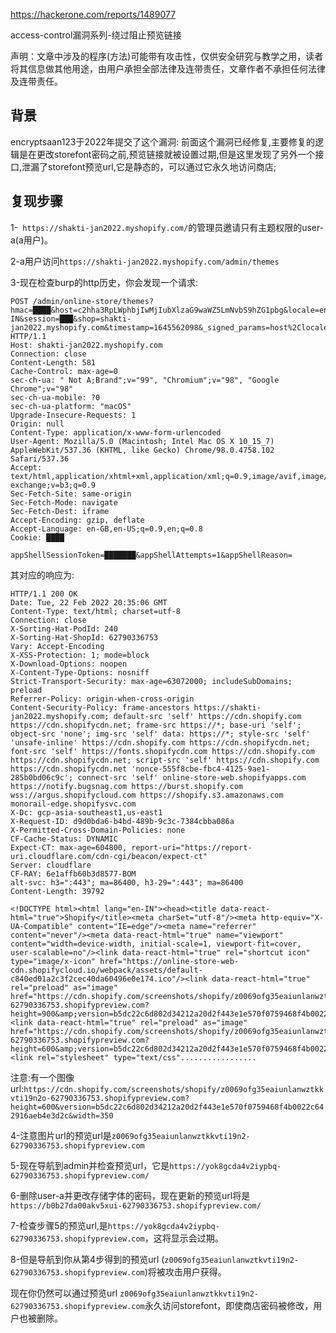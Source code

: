 
https://hackerone.com/reports/1489077

access-control漏洞系列-绕过阻止预览链接

声明：文章中涉及的程序(方法)可能带有攻击性，仅供安全研究与教学之用，读者将其信息做其他用途，由用户承担全部法律及连带责任，文章作者不承担任何法律及连带责任。


## 背景
encryptsaan123于2022年提交了这个漏洞:
前面这个漏洞已经修复,主要修复的逻辑是在更改storefont密码之前,预览链接就被设置过期,但是这里发现了另外一个接口,泄漏了storefont预览url,它是静态的，可以通过它永久地访问商店;

## 复现步骤
1-` https://shakti-jan2022.myshopify.com/`的管理员邀请只有主题权限的user-a(a用户)。

2-a用户访问`https://shakti-jan2022.myshopify.com/admin/themes`

3-现在检查burp的http历史，你会发现一个请求:
```
POST /admin/online-store/themes?hmac=████&host=c2hha3RpLWphbjIwMjIubXlzaG9waWZ5LmNvbS9hZG1pbg&locale=en-IN&session=███&shop=shakti-jan2022.myshopify.com&timestamp=1645562098&_signed_params=host%2Clocale%2Csession%2Cshop%2Ctimestamp HTTP/1.1
Host: shakti-jan2022.myshopify.com
Connection: close
Content-Length: 581
Cache-Control: max-age=0
sec-ch-ua: " Not A;Brand";v="99", "Chromium";v="98", "Google Chrome";v="98"
sec-ch-ua-mobile: ?0
sec-ch-ua-platform: "macOS"
Upgrade-Insecure-Requests: 1
Origin: null
Content-Type: application/x-www-form-urlencoded
User-Agent: Mozilla/5.0 (Macintosh; Intel Mac OS X 10_15_7) AppleWebKit/537.36 (KHTML, like Gecko) Chrome/98.0.4758.102 Safari/537.36
Accept: text/html,application/xhtml+xml,application/xml;q=0.9,image/avif,image/webp,image/apng,*/*;q=0.8,application/signed-exchange;v=b3;q=0.9
Sec-Fetch-Site: same-origin
Sec-Fetch-Mode: navigate
Sec-Fetch-Dest: iframe
Accept-Encoding: gzip, deflate
Accept-Language: en-GB,en-US;q=0.9,en;q=0.8
Cookie: ████

appShellSessionToken=███████&appShellAttempts=1&appShellReason=
```
其对应的响应为:
```
HTTP/1.1 200 OK
Date: Tue, 22 Feb 2022 20:35:06 GMT
Content-Type: text/html; charset=utf-8
Connection: close
X-Sorting-Hat-PodId: 240
X-Sorting-Hat-ShopId: 62790336753
Vary: Accept-Encoding
X-XSS-Protection: 1; mode=block
X-Download-Options: noopen
X-Content-Type-Options: nosniff
Strict-Transport-Security: max-age=63072000; includeSubDomains; preload
Referrer-Policy: origin-when-cross-origin
Content-Security-Policy: frame-ancestors https://shakti-jan2022.myshopify.com; default-src 'self' https://cdn.shopify.com https://cdn.shopifycdn.net; frame-src https://*; base-uri 'self'; object-src 'none'; img-src 'self' data: https://*; style-src 'self' 'unsafe-inline' https://cdn.shopify.com https://cdn.shopifycdn.net; font-src 'self' https://fonts.shopifycdn.com https://cdn.shopify.com https://cdn.shopifycdn.net; script-src 'self' https://cdn.shopify.com https://cdn.shopifycdn.net 'nonce-555f8cbe-fbc4-4125-9ae1-285b0bd06c9c'; connect-src 'self' online-store-web.shopifyapps.com https://notify.bugsnag.com https://burst.shopify.com wss://argus.shopifycloud.com https://shopify.s3.amazonaws.com monorail-edge.shopifysvc.com
X-Dc: gcp-asia-southeast1,us-east1
X-Request-ID: d9d0bda6-b4bd-489b-9c3c-7384cbba086a
X-Permitted-Cross-Domain-Policies: none
CF-Cache-Status: DYNAMIC
Expect-CT: max-age=604800, report-uri="https://report-uri.cloudflare.com/cdn-cgi/beacon/expect-ct"
Server: cloudflare
CF-RAY: 6e1affb60b3d8577-BOM
alt-svc: h3=":443"; ma=86400, h3-29=":443"; ma=86400
Content-Length: 39792

<!DOCTYPE html><html lang="en-IN"><head><title data-react-html="true">Shopify</title><meta charSet="utf-8"/><meta http-equiv="X-UA-Compatible" content="IE=edge"/><meta name="referrer" content="never"/><meta data-react-html="true" name="viewport" content="width=device-width, initial-scale=1, viewport-fit=cover, user-scalable=no"/><link data-react-html="true" rel="shortcut icon" type="image/x-icon" href="https://online-store-web-cdn.shopifycloud.io/webpack/assets/default-c840ed01a2c3f2cec40da60496e0e174.ico"/><link data-react-html="true" rel="preload" as="image" href="https://cdn.shopify.com/screenshots/shopify/z0069ofg35eaiunlanwztkkvti19n2o-62790336753.shopifypreview.com?height=900&amp;version=b5dc22c6d802d34212a20d2f443e1e570f0759468f4b0022c642916aeb4e3d2c&amp;width=1160"/><link data-react-html="true" rel="preload" as="image" href="https://cdn.shopify.com/screenshots/shopify/z0069ofg35eaiunlanwztkkvti19n2o-62790336753.shopifypreview.com?height=600&amp;version=b5dc22c6d802d34212a20d2f443e1e570f0759468f4b0022c642916aeb4e3d2c&amp;width=350"/><link rel="stylesheet" type="text/css".................
```
注意:有一个图像url:`https://cdn.shopify.com/screenshots/shopify/z0069ofg35eaiunlanwztkkvti19n2o-62790336753.shopifypreview.com?height=600&version=b5dc22c6d802d34212a20d2f443e1e570f0759468f4b0022c642916aeb4e3d2c&width=350`

4-注意图片url的预览url是`z0069ofg35eaiunlanwztkkvti19n2-62790336753.shopifypreview.com`

5-现在导航到admin并检查预览url，它是`https://yok8gcda4v2iypbq-62790336753.shopifypreview.com/`

6-删除user-a并更改存储字体的密码，现在更新的预览url将是`https://b0b27da00akv5xui-62790336753.shopifypreview.com/`

7-检查步骤5的预览url,是`https://yok8gcda4v2iypbq-62790336753.shopifypreview.com`，这将显示会过期。

8-但是导航到你从第4步得到的预览url (`z0069ofg35eaiunlanwztkvti19n2-62790336753.shopifypreview.com`)将被攻击用户获得。

现在你仍然可以通过预览url `z0069ofg35eaiunlanwztkkvti19n2-62790336753.shopifypreview.com`永久访问storefont，即使商店密码被修改，用户也被删除。